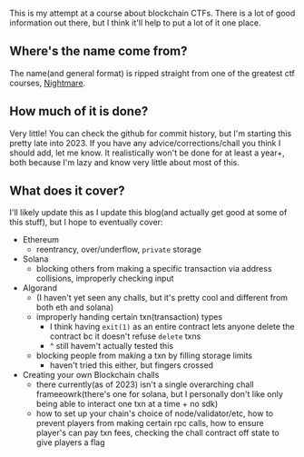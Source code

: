 This is my attempt at a course about blockchain CTFs. There is a lot of good information out there, but I think it'll help to put a lot of it one place.

## Where's the name come from?
The name(and general format) is ripped straight from one of the greatest ctf courses, [Nightmare](https://guyinatuxedo.github.io/).

## How much of it is done?
Very little! You can check the github for commit history, but I'm starting this pretty late into 2023. If you have any advice/corrections/chall you think I should add, let me know. It realistically won't be done for at least a year+, both because I'm lazy and know very little about most of this.

## What does it cover?
I'll likely update this as I update this blog(and actually get good at some of this stuff), but I hope to eventually cover:
- Ethereum
  - reentrancy, over/underflow, `private` storage
- Solana
  - blocking others from making a specific transaction via address collisions, improperly checking input
- Algorand
  - (I haven't yet seen any challs, but it's pretty cool and different from both eth and solana)
  - improperly handing certain txn(transaction) types
    - I think having `exit(1)` as an entire contract lets anyone delete the contract bc it doesn't refuse `delete` txns
    - ^ still havem't actually tested this
  - blocking people from making a txn by filling storage limits
    - haven't tried this either, but fingers crossed
- Creating your own Blockchain challs
  - there currently(as of 2023) isn't a single overarching chall frameeowrk(there's one for solana, but I personally don't like only being able to interact one txn at a time + no sdk)
  - how to set up your chain's choice of node/validator/etc, how to prevent players from making certain rpc calls, how to ensure player's can pay txn fees, checking the chall contract off state to give players a flag
